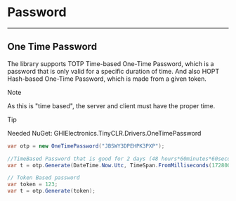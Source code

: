 # Password
---

## One Time Password

The library supports TOTP Time-based One-Time Password, which is a password that is only valid for a specific duration of time. And also HOPT Hash-based One-Time Password, which is made from a given token.

>[!Note] 
>As this is "time based", the server and client must have the proper time.

>[!TIP]
>Needed NuGet: GHIElectronics.TinyCLR.Drivers.OneTimePassword

```cs
var otp = new OneTimePassword("JBSWY3DPEHPK3PXP");

//TimeBased Password that is good for 2 days (48 hours*60minutes*60seconds)
var t = otp.Generate(DateTime.Now.Utc, TimeSpan.FromMilliseconds(172800*1000));

// Token Based password
var token = 123;
var t = otp.Generate(token);
```